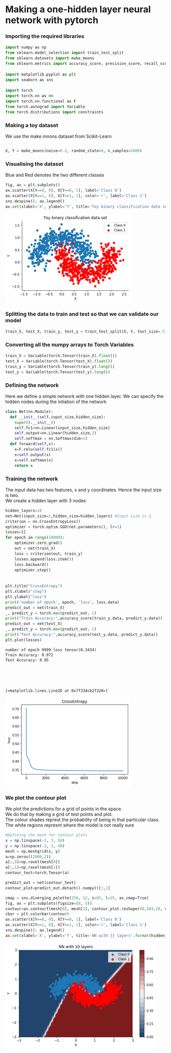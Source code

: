 
# Making a one-hidden layer neural network with pytorch

### Importing the required libraries



```python
import numpy as np
from sklearn.model_selection import train_test_split
from sklearn.datasets import make_moons
from sklearn.metrics import accuracy_score, precision_score, recall_score

import matplotlib.pyplot as plt
import seaborn as sns

import torch
import torch.nn as nn
import torch.nn.functional as F
from torch.autograd import Variable
from torch.distributions import constraints
```

### Making a toy dataset
We use the make moons dataset from Scikit-Learn


```python

```


```python
X, Y = make_moons(noise=0.2, random_state=0, n_samples=1000)
```

### Visualising the dataset
Blue and Red denotes the two different classes 


```python
fig, ax = plt.subplots()
ax.scatter(X[Y==0, 0], X[Y==0, 1], label='Class 0')
ax.scatter(X[Y==1, 0], X[Y==1, 1], color='r', label='Class 1')
sns.despine(); ax.legend()
ax.set(xlabel='X', ylabel='Y', title='Toy binary classification data set');
```


![png](output_7_0.png)


### Splitting the data to train and test so that we can validate our model


```python
train_X, test_X, train_y, test_y = train_test_split(X, Y, test_size=.5)
```

### Converting all the numpy arrays to Torch Variables


```python
train_X = Variable(torch.Tensor(train_X).float())
test_X = Variable(torch.Tensor(test_X).float())
train_y = Variable(torch.Tensor(train_y).long())
test_y = Variable(torch.Tensor(test_y).long())
```

### Defining the network
Here we define a simple network with one hidden layer.
We can specify the hidden nodes during the intiation of the network


```python
class Net(nn.Module):
  def __init__(self,input_size,hidden_size):
    super().__init__()
    self.fc1=nn.Linear(input_size,hidden_size)
    self.output=nn.Linear(hidden_size,2)
    self.softmax = nn.Softmax(dim=1)
  def forward(self,x):
    x=F.relu(self.fc1(x))
    x=self.output(x)
    x=self.softmax(x)
    return x
```

### Training the network
The input data has two features, x and y coordinates. Hence the input size is two.   
We create a hidden layer with 3 nodes


```python
hidden_layers=10
net=Net(input_size=2,hidden_size=hidden_layers) #Input size is 2
criterion = nn.CrossEntropyLoss()
optimizer = torch.optim.SGD(net.parameters(), lr=1)
losses=[]
for epoch in range(10000):
    optimizer.zero_grad()
    out = net(train_X)
    loss = criterion(out, train_y)
    losses.append(loss.item())
    loss.backward()
    optimizer.step()
        
        
plt.title("CrossEntropy")
plt.xlabel("step")
plt.ylabel("loss")
print('number of epoch', epoch, 'loss', loss.data)
predict_out = net(train_X)
_, predict_y = torch.max(predict_out, 1)
print("Train Accuracy:",accuracy_score(train_y.data, predict_y.data))
predict_out = net(test_X)
_, predict_y = torch.max(predict_out, 1)
print("Test Accuracy:",accuracy_score(test_y.data, predict_y.data))
plt.plot(losses)
```

    number of epoch 9999 loss tensor(0.3434)
    Train Accuracy: 0.972
    Test Accuracy: 0.95
    




    [<matplotlib.lines.Line2D at 0x7f334cb2f320>]




![png](output_15_2.png)


### We plot the contour plot
We plot the predictions for a grid of points in the space.  
We do that by making a grid of test points and plot.  
The colour shades represt the probability of being in that particular class.  
The white regions represnt where the model is not really sure


```python
#Defining the mesh for contour plots
x = np.linspace(-3, 3, 50)
y = np.linspace(-3, 3, 40)
mesh = np.meshgrid(x, y)
a=np.zeros((2000,2))
a[:,0]=np.ravel(mesh[0])
a[:,1]=np.ravel(mesh[1])
contour_test=torch.Tensor(a)
```


```python
predict_out = net(contour_test)
contour_plot=predict_out.detach().numpy()[:,1]
```


```python
cmap = sns.diverging_palette(250, 12, s=85, l=25, as_cmap=True)
fig, ax = plt.subplots(figsize=(8, 5))
contour=ax.contourf(mesh[0], mesh[1], contour_plot.reshape(40,50),20, cmap=cmap);
cbar = plt.colorbar(contour)
ax.scatter(X[Y==0, 0], X[Y==0, 1], label='Class 0')
ax.scatter(X[Y==1, 0], X[Y==1, 1], color='r', label='Class 1')
sns.despine(); ax.legend()
ax.set(xlabel='X', ylabel='Y', title='NN with {} layers'.format(hidden_layers));
```


![png](output_19_0.png)



```python

```
